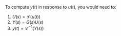 To compute $y(t)$ in response to $u(t)$, you would need to:
1. $U(s) = \mathcal{L}(u(t))$
2. $Y(s) = G(s)U(s)$
3. $y(t) = \mathcal{L}^{-1}(Y(s))$
